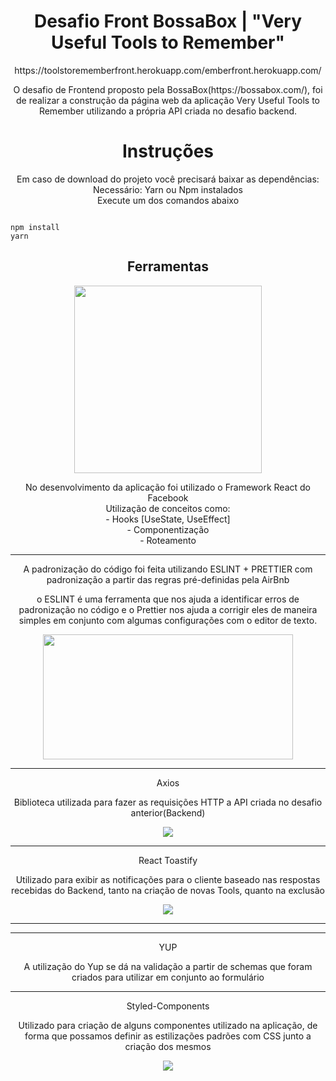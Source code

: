 <h1 align="center">Desafio Front BossaBox | 
"Very Useful Tools to Remember"
</h1>

<p align="center">https://toolstorememberfront.herokuapp.com/emberfront.herokuapp.com/</p>

<p align="center">O desafio de Frontend proposto pela BossaBox(https://bossabox.com/), foi de realizar a construção da página web da aplicação Very Useful Tools to Remember utilizando a própria API criada no desafio backend.
</p>

<h1 align="center">Instruções</h1>
<p align="center">
  Em caso de download do projeto você precisará baixar as dependências: <br>
  Necessário: Yarn ou Npm instalados<br>
  Execute um dos comandos abaixo
  
  ```
  
  npm install
  yarn
  
  ```
</p>

<h2 align="center"> Ferramentas </h2>

<p align="center">
<img height="300" src="https://user-images.githubusercontent.com/54908803/69833039-50a52b80-1210-11ea-83c5-9927bed70d4d.png"/>
</>

<p align="center">
  No desenvolvimento da aplicação foi utilizado o Framework React do Facebook<br>
  Utilização de conceitos como:<br>
    - Hooks [UseState, UseEffect]<br>
   - Componentização<br>
   - Roteamento<br>

</p>

<hr>

<p align="center">
  A padronização do código foi feita utilizando ESLINT + PRETTIER com padronização a partir das regras pré-definidas pela AirBnb
<p>
  
<p align="center">
  o ESLINT é uma ferramenta que nos ajuda a identificar erros de padronização no código e o Prettier nos ajuda a corrigir eles de maneira simples em
  conjunto com algumas configurações com o editor de texto.
</p>

<p align="center">
<img align="center" height="200" width="400" src="https://user-images.githubusercontent.com/54908803/69638933-6cef6f80-103a-11ea-8654-da50e2b081fa.png" />
</p>

<hr>

<p align="center">Axios</p>
<p align="center">
  Biblioteca utilizada para fazer as requisições HTTP a API criada no desafio anterior(Backend)
</p>

<p align="center">
 <img src="https://user-images.githubusercontent.com/54908803/69832917-8990d080-120f-11ea-9a17-153ee4f529f0.png" />
</p>

<hr>
<p align="center">React Toastify</p>
<p align="center">
Utilizado para exibir as notificações para o cliente baseado nas respostas recebidas do Backend, tanto na criação de novas Tools, quanto na exclusão
</p>

<p align="center">
 <img src="https://user-images.githubusercontent.com/54908803/69832941-a9c08f80-120f-11ea-843d-f8f179e3a7e1.png" />
</p>

<hr>

<hr>
<p align="center">YUP</p>
<p align="center">
 A utilização do Yup se dá na validação a partir de schemas que foram criados para utilizar em conjunto ao formulário
</p>

<hr>
<p align="center">Styled-Components</p>
<p align="center">
  Utilizado para criação de alguns componentes utilizado na aplicação, de forma que possamos definir as estilizações padrões com CSS junto a criação dos mesmos
</p>

<p align="center">
 <img src="https://user-images.githubusercontent.com/54908803/69832978-f2784880-120f-11ea-91cf-23e261d39f61.jpeg" />
</p>
